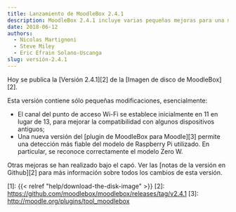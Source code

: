 ```yaml
---
title: Lanzamiento de MoodleBox 2.4.1
description: MoodleBox 2.4.1 incluye varias pequeñas mejoras para una mejor experiencia de usuario.
date: 2018-06-12
authors:
  - Nicolas Martignoni
  - Steve Miley
  - Eric Efrain Solano-Uscanga
slug: versión-2.4.1
---
```


Hoy se publica la [Versión 2.4.1][2] de la [Imagen de disco de MoodleBox][2].

Esta versión contiene sólo pequeñas modificaciones, esencialmente:

  - El canal del punto de acceso Wi-Fi se establece inicialmente en 11 en lugar de 13, para mejorar la compatibilidad con algunos dispositivos antiguos;
  - Una nueva versión del [plugin de MoodleBox para Moodle][3] permite una detección más fiable del modelo de Raspberry Pi utilizado. En particular, se reconoce correctamente el modelo Zero W.

Otras mejoras se han realizado bajo el capó. Ver las [notas de la versión en Github][2] para más información sobre todos los cambios de esta versión.

 [1]: {{< relref "help/download-the-disk-image" >}}
 [2]: https://github.com/moodlebox/moodlebox/releases/tag/v2.4.1
 [3]: http://moodle.org/plugins/tool_moodlebox
